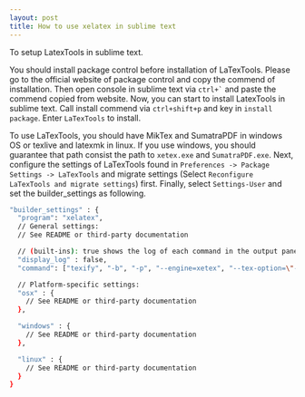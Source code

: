 ```yaml
---
layout: post
title: How to use xelatex in sublime text
---
```


To setup LatexTools in sublime text.

You should install package control before installation of LaTexTools. Please go to the official website of package control and copy the commend of installation. Then open console in sublime text via `` ctrl+` `` and paste the commend copied from website. Now, you can start to install LatexTools in sublime text. Call install commend via `ctrl+shift+p` and key in `install package`. Enter `LaTexTools` to install.

To use LaTexTools, you should have MikTex and SumatraPDF in windows OS or texlive and latexmk in linux. If you use windows, you should guarantee that path consist the path to `xetex.exe` and `SumatraPDF.exe`. Next, configure the settings of LaTexTools found in `Preferences -> Package Settings -> LaTexTools` and migrate settings (Select `Reconfigure LaTexTools and migrate settings`) first. Finally, select `Settings-User` and set the builder_settings as following.

```bash
"builder_settings" : {
  "program": "xelatex",
  // General settings:
  // See README or third-party documentation

  // (built-ins): true shows the log of each command in the output panel
  "display_log" : false,
  "command": ["texify", "-b", "-p", "--engine=xetex", "--tex-option=\"--synctex=1\""],

  // Platform-specific settings:
  "osx" : {
    // See README or third-party documentation
  },

  "windows" : {
    // See README or third-party documentation
  },

  "linux" : {
    // See README or third-party documentation
  }
}
```


